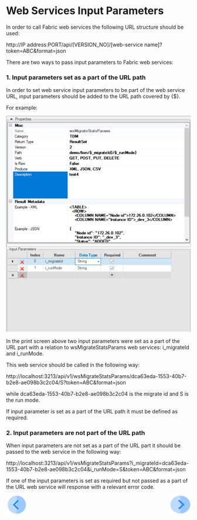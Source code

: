 # Web Services Input Parameters

In order to call Fabric web services the following URL structure should be used:

http://IP address:PORT/api/[VERSION_NO]/[web-service name]?token=ABC&format=json

There are two ways to pass input parameters to Fabric web services:

### 1. Input parameters set as a part of the URL path

In order to set web service input parameters to be part of the web service URL, input parameters should be added to the URL path covered by {$}.

For example:

<img src="/articles/15_web_services/images/Web-Service-KI-8-1.png" alt="drawing"/> 

In the print screen  above two input parameters were set as a part of the URL part with a relation to wsMigrateStatsParams web services: i_migrateId and i_runMode.

This web service should be called in the following way:  

http://localhost:3213/api/v1/wsMigrateStatsParams/dca63eda-1553-40b7-b2e8-ae098b3c2c04/S?token=ABC&format=json

while dca63eda-1553-40b7-b2e8-ae098b3c2c04 is the migrate id and S is the run mode.

If input parameter is set as a part of the URL path it must be defined as required.

### 2. Input parameters are not part of the URL path

When input parameters are not set as a part of the URL part it should be passed to the web service in the following way:

http://localhost:3213/api/v1/wsMigrateStatsParams?i_migrateId=dca63eda-1553-40b7-b2e8-ae098b3c2c04&i_runMode=S&token=ABC&format=json

If one of the input parameters is set as required but not passed as a part of the URL web service will response with a relevant error code.

[![Previous](/articles/images/Previous.png)](/articles/15_web_services/07_deploy_web_services_from_fabric_studio.md)[<img align="right" width="60" height="54" src="/articles/images/Next.png">](/articles/15_web_services/09_swagger.md)


